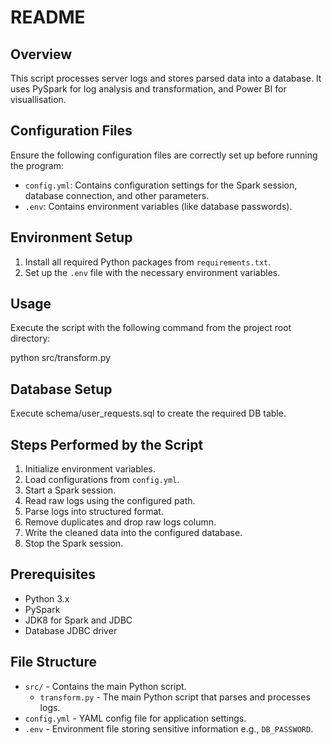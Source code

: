 # README

## Overview
This script processes server logs and stores parsed data into a database. It uses PySpark for log analysis and transformation, and Power BI for visuallisation.

## Configuration Files
Ensure the following configuration files are correctly set up before running the program:
- `config.yml`: Contains configuration settings for the Spark session, database connection, and other parameters.
- `.env`: Contains environment variables (like database passwords).

## Environment Setup
1. Install all required Python packages from `requirements.txt`.
2. Set up the `.env` file with the necessary environment variables.

## Usage
Execute the script with the following command from the project root directory:

python src/transform.py

## Database Setup
Execute schema/user_requests.sql to create the required DB table.

## Steps Performed by the Script
1. Initialize environment variables.
2. Load configurations from `config.yml`.
3. Start a Spark session.
4. Read raw logs using the configured path.
5. Parse logs into structured format.
6. Remove duplicates and drop raw logs column.
7. Write the cleaned data into the configured database.
8. Stop the Spark session.

## Prerequisites
- Python 3.x
- PySpark
- JDK8 for Spark and JDBC
- Database JDBC driver

## File Structure
- `src/` - Contains the main Python script.
  - `transform.py` - The main Python script that parses and processes logs.
- `config.yml` - YAML config file for application settings.
- `.env` - Environment file storing sensitive information e.g., `DB_PASSWORD`.